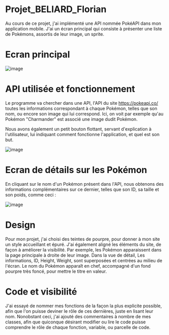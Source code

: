 # Projet_BELIARD_Florian

Au cours de ce projet, j'ai implémenté une API nommée PokéAPI dans mon application mobile. J'ai un écran principal qui consiste à présenter une liste de Pokémons, assortis de leur image, un sprite.

# Ecran principal

![image](https://user-images.githubusercontent.com/84351903/120113925-0aba8200-c17d-11eb-9114-e3094cc32c0e.png)

# API utilisée et fonctionnement

Le programme va chercher dans une API, l'API du site https://pokeapi.co/ toutes les informations correspondant à chaque Pokémon, telles que son nom, ou encore son image qui lui correspond. Ici, on voit par exemple qu'au Pokémon "Charmander" est associé une image dudit Pokémon.

Nous avons également un petit bouton flottant, servant d'explication à l'utilisateur, lui indiquant comment fonctionne l'application, et quel est son but.

![image](https://user-images.githubusercontent.com/84351903/120114626-591d5000-c180-11eb-9d15-fc908ab4e70e.png)

# Ecran de détails sur les Pokémon

En cliquant sur le nom d'un Pokémon présent dans l'API, nous obtenons des informations complémentaires sur ce dernier, telles que son ID, sa taille et son poids, comme ceci :

![image](https://user-images.githubusercontent.com/84351903/120116066-a2709e00-c186-11eb-9f93-e33052a09ad3.png)

# Design

Pour mon projet, j'ai choisi des teintes de pourpre, pour donner à mon site un style accueillant et épuré. J'ai également aligné les éléments du site, de façon à améliorer la visibilité. Par exemple, les Pokémon apparaissent dans la page principale à droite de leur image. Dans la vue de détail, Les informations, ID, Height, Weight, sont superposées et centrées au milieu de l'écran. Le nom du Pokémon apparaît en chef, accompagné d'un fond pourpre très foncé, pour mettre le titre en valeur.

# Code et visibilité

J'ai essayé de nommer mes fonctions de la façon la plus explicite possible, afin que l'on puisse deviner le rôle de ces dernières, juste en lisant leur nom. Nonobstant ceci, j'ai ajouté des commentaires à nombre de mes classes, afin que quiconque désirant modifier ou lire le code puisse comprendre le rôle de chaque fonction, variable, ou parcelle de code.

